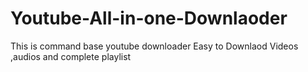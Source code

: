 # Youtube-All-in-one-Downlaoder
This is command base youtube downloader 
Easy to Downlaod Videos ,audios and complete playlist

